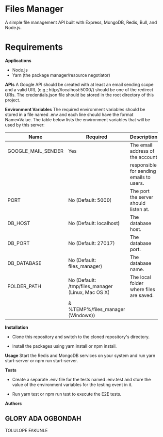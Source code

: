 # Files Manager
A simple file management API built with Express, MongoDB, Redis, Bull, and Node.js.

# Requirements
**Applications**
+ Node.js
+ Yarn (the package manager/resource negotiator)

**APIs**
A Google API should be created with at least an email sending scope and a valid URL (e.g.; http://localhost:5000/) should be one of the redirect URIs. The credentials.json file should be stored in the root directory of this project.

**Environment Variables**
The required environment variables should be stored in a file named .env and each line should have the format Name=Value. The table below lists the environment variables that will be used by this server:

| Name               | Required                                          | Description                              |
| --- | --- | --- |
| GOOGLE_MAIL_SENDER | Yes                                               | The email address of the account         |
|                    |                                                   | responsible for sending emails to users. |
| PORT	             | No (Default: 5000)                                | The port the server should listen at.    |
| DB_HOST	           | No (Default: localhost)                           | The database host.                       |
| DB_PORT	           | No (Default: 27017)	                             | The database port.                       |
| DB_DATABASE	       | No (Default: files_manager)                       | The database name.                       |
| FOLDER_PATH	       | No (Default: /tmp/files_manager (Linux, Mac OS X) | The local folder where files are saved.  |
|                    | & %TEMP%/files_manager (Windows))	               |                                          |

**Installation**
* Clone this repository and switch to the cloned repository's directory.
+ Install the packages using yarn install or npm install.

**Usage**
Start the Redis and MongoDB services on your system and run yarn start-server or npm run start-server.

**Tests**
* Create a separate .env file for the tests named .env.test and store the value of the environment variables for the testing event in it.
+ Run yarn test or npm run test to execute the E2E tests.

**Authors**
## GLORY ADA OGBONDAH
TOLULOPE FAKUNLE
